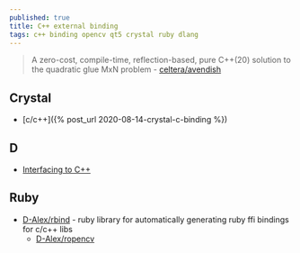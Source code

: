 ```yaml
---
published: true
title: C++ external binding
tags: c++ binding opencv qt5 crystal ruby dlang
---
```

> A zero-cost, compile-time, reflection-based, pure C++(20) solution to the quadratic glue MxN problem - [celtera/avendish](https://github.com/celtera/avendish)

## Crystal
- [c/c++]({% post_url 2020-08-14-crystal-c-binding %})

## D 
- [Interfacing to C++](https://dlang.org/spec/cpp_interface.html)

## Ruby
- [D-Alex/rbind](https://github.com/D-Alex/rbind) - ruby library for automatically generating ruby ffi bindings for c/c++ libs 
	- [D-Alex/ropencv](https://github.com/d-alex/ropencv)
